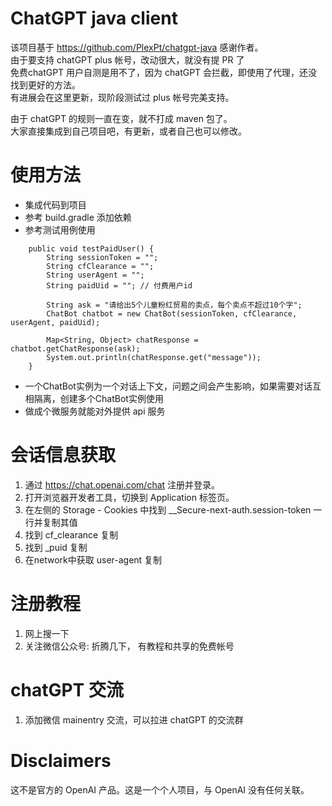 # ChatGPT java client 
该项目基于 https://github.com/PlexPt/chatgpt-java 感谢作者。  
由于要支持 chatGPT plus 帐号，改动很大，就没有提 PR 了  
免费chatGPT 用户自测是用不了，因为 chatGPT 会拦截，即使用了代理，还没找到更好的方法。  
有进展会在这里更新，现阶段测试过 plus 帐号完美支持。

由于 chatGPT 的规则一直在变，就不打成 maven 包了。  
大家直接集成到自己项目吧，有更新，或者自己也可以修改。  
# 使用方法
- 集成代码到项目
- 参考 build.gradle 添加依赖
- 参考测试用例使用
```
    public void testPaidUser() {
        String sessionToken = "";
        String cfClearance = "";
        String userAgent = ""; 
        String paidUid = ""; // 付费用户id

        String ask = "请给出5个儿童粉红贸易的卖点，每个卖点不超过10个字";
        ChatBot chatbot = new ChatBot(sessionToken, cfClearance, userAgent, paidUid);

        Map<String, Object> chatResponse = chatbot.getChatResponse(ask);
        System.out.println(chatResponse.get("message"));
    }

```
- 一个ChatBot实例为一个对话上下文，问题之间会产生影响，如果需要对话互相隔离，创建多个ChatBot实例使用
- 做成个微服务就能对外提供 api 服务

# 会话信息获取
1. 通过 https://chat.openai.com/chat 注册并登录。
2. 打开浏览器开发者工具，切换到 Application 标签页。
3. 在左侧的 Storage - Cookies 中找到 __Secure-next-auth.session-token 一行并复制其值
4. 找到 cf_clearance 复制
5. 找到 _puid 复制
6. 在network中获取 user-agent 复制

# 注册教程
1. 网上搜一下
2. 关注微信公众号: 折腾几下， 有教程和共享的免费帐号

# chatGPT 交流
1. 添加微信 mainentry 交流，可以拉进 chatGPT 的交流群

# Disclaimers
这不是官方的 OpenAI 产品。这是一个个人项目，与 OpenAI 没有任何关联。